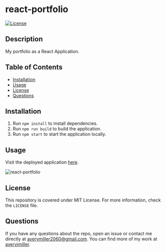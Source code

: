 # react-portfolio
[![License](https://img.shields.io/badge/License-MIT-yellow.svg)](https://opensource.org/licenses/MIT)

## Description
My portfolio as a React Application.

## Table of Contents
- [Installation](#installation)
- [Usage](#usage)
- [License](#license)
- [Questions](#questions)

## Installation
1. Run `npm install` to install dependencies.
2. Run `npm run build` to build the application.
3. Run `npm start` to start the application locally.

## Usage
Visit the deployed application [here](https://averyjmiller.github.io/react-portfolio/).

![react-portfolio](https://github.com/averyjmiller/react-portfolio/assets/54604339/bd44b005-7f6c-4865-89a6-b6827474c2d1)

## License
This repository is covered under MIT License. For more information, check the `LICENSE` file.

## Questions
If you have any questions about the repo, open an issue 
or contact me directly at averymiller2060@gmail.com. You can find 
more of my work at [averyjmiller](https://github.com/averyjmiller).
